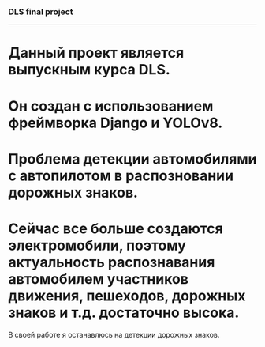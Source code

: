 ### DLS final project<br>
---
# Данный проект является выпускным курса DLS.<br>
# Он создан с использованием фреймворка Django и YOLOv8.
# Проблема детекции автомобилями с автопилотом в распозновании дорожных знаков. 
# Сейчас все больше создаются электромобили, поэтому актуальность распознавания автомобилем участников движения, пешеходов, дорожных знаков и т.д. достаточно высока. 
В своей работе я останавлюсь на детекции дорожных знаков.